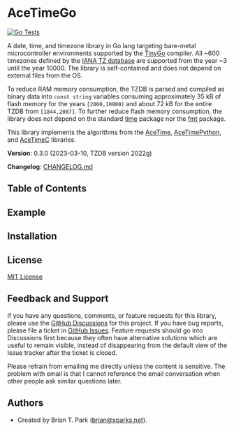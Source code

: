 # AceTimeGo

[![Go Tests](https://github.com/bxparks/AceTimeGo/actions/workflows/verify.yml/badge.svg)](https://github.com/bxparks/AceTimeGo/actions/workflows/verify.yml)

A date, time, and timezone library in Go lang targeting bare-metal
microcontroller environments supported by the
[TinyGo](https://github.com/tinygo-org/tinygo) compiler. All ~600 timezones
defined by the [IANA TZ database](https://github.com/eggert/tz) are supported
from the year ~3 until the year 10000. The library is self-contained and does
not depend on external files from the OS.

To reduce RAM memory consumption, the TZDB is parsed and compiled as binary data
into `const string` variables consuming approximately 35 kB of flash memory for
the years `[2000,10000)` and about 72 kB for the entire TZDB from `[1844,2087]`.
To further reduce flash memory consumption, the library does not depend on the
standard [time](https://pkg.go.dev/time) package nor the
[fmt](https://pkg.go.dev/fmt) package.

This library implements the algorithms from the
[AceTime](https://github.com/bxparks/AceTime),
[AceTimePython](https://github.com/bxparks/AceTimePython), and
[AceTimeC](https://github.com/bxparks/AceTimeC) libraries.

**Version**: 0.3.0 (2023-03-10, TZDB version 2022g)

**Changelog**: [CHANGELOG.md](CHANGELOG.md)

## Table of Contents

<a name="Example"></a>
## Example

<a name="Installation"></a>
## Installation

<a name="License"></a>
## License

[MIT License](https://opensource.org/licenses/MIT)

<a name="FeedbackAndSupport"></a>
## Feedback and Support

If you have any questions, comments, or feature requests for this library,
please use the [GitHub
Discussions](https://github.com/bxparks/AceTimeGo/discussions) for this project.
If you have bug reports, please file a ticket in [GitHub
Issues](https://github.com/bxparks/AceTimeGo/issues). Feature requests should go
into Discussions first because they often have alternative solutions which are
useful to remain visible, instead of disappearing from the default view of the
Issue tracker after the ticket is closed.

Please refrain from emailing me directly unless the content is sensitive. The
problem with email is that I cannot reference the email conversation when other
people ask similar questions later.

<a name="Authors"></a>
## Authors

* Created by Brian T. Park (brian@xparks.net).
